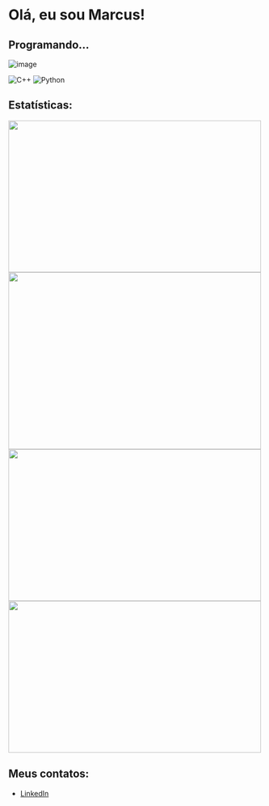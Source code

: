 # Olá, eu sou Marcus!

## Programando...

![image](https://github.com/Marcux777/Marcux777/assets/77116012/a37f8a65-56a9-41fc-9d5b-6bb2b3eb0840)



![C++](https://img.shields.io/badge/-C%2B%2B-00599C?style=flat-square&logo=c%2B%2B&logoColor=white)
![Python](https://img.shields.io/badge/-Python-3776AB?style=flat-square&logo=Python&logoColor=white)

## Estatísticas:

<a href="https://leetcode.com/u/Marcux777/"><img src="https://leetcard.jacoblin.cool/Marcux777?theme=dark&font=Domine&ext=heatmap" width="500" height="300"></a>
<a href="https://github.com/iwbc-mzk/atcoder-readme-stats"><img src="https://atcoder-readme-stats.vercel.app/stats/Marcux777?show_history=5&theme=dark" width="500" height="350"></a>
<a href="https://codeforces.com/profile/marcus777"><img src="https://codeforces-readme-stats.vercel.app/api/card?username=marcus777" width="500" height="300"></a>
<img src="https://github-readme-stats.vercel.app/api?username=Marcux777&show_icons=true&theme=dracula" width="500" height="300">

## Meus contatos:

- [LinkedIn](https://www.linkedin.com/in/marcus-silva-85524a180/)
